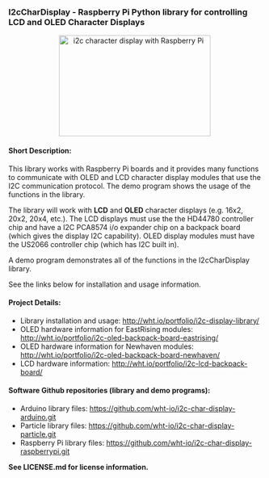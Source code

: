 ### I2cCharDisplay - Raspberry Pi Python library for controlling LCD and OLED Character Displays

<div style="text-align: center;">

<div style="display: inline-block; margin-right: 5px;">
<img class="size-thumbnail wp-image-176" src="http://wht.io/wp-content/uploads/projects/i2c-char-display/newhaven-raspberrypi.jpg" alt="i2c character display with Raspberry Pi" width="300" height="200" />
</div>

</div>

#### Short Description:

This library works with Raspberry Pi boards and it provides many functions to communicate with OLED and LCD character display modules that use the I2C communication protocol. The demo program shows the usage of the functions in the library.

The library will work with **LCD** and **OLED** character displays (e.g. 16x2, 20x2, 20x4, etc.). The LCD displays must use the the HD44780 controller chip and have a I2C PCA8574 i/o expander chip
on a backpack board (which gives the display I2C capability). OLED display modules must have the US2066 controller chip (which has I2C built in).

A demo program demonstrates all of the functions in the I2cCharDisplay library.

See the links below for installation and usage information.

#### Project Details:
* Library installation and usage: http://wht.io/portfolio/i2c-display-library/
* OLED hardware information for EastRising modules: http://wht.io/portfolio/i2c-oled-backpack-board-eastrising/
* OLED hardware information for Newhaven modules: http://wht.io/portfolio/i2c-oled-backpack-board-newhaven/
* LCD hardware information: http://wht.io/portfolio/i2c-lcd-backpack-board/

#### Software Github repositories (library and demo programs):
* Arduino library files:  https://github.com/wht-io/i2c-char-display-arduino.git
* Particle library files: https://github.com/wht-io/i2c-char-display-particle.git
* Raspberry Pi library files: https://github.com/wht-io/i2c-char-display-raspberrypi.git


**See LICENSE.md for license information.**
